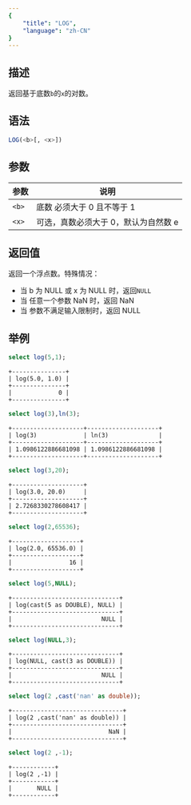 ```yaml
---
{
    "title": "LOG",
    "language": "zh-CN"
}
---
```


## 描述

返回基于底数`b`的`x`的对数。

## 语法

```sql
LOG(<b>[, <x>])
```

## 参数

| 参数    | 说明 |
|-------| -- |
| `<b>` | 底数 必须大于 0 且不等于 1 |
| `<x>` | 可选，真数必须大于 0，默认为自然数 e |

## 返回值

返回一个浮点数。特殊情况：

- 当 b 为 NULL 或 x 为 NULL 时，返回`NULL`
- 当 任意一个参数 NaN 时，返回 NaN
- 当 参数不满足输入限制时，返回 NULL

## 举例

```sql
select log(5,1);
```

```text
+---------------+
| log(5.0, 1.0) |
+---------------+
|             0 |
+---------------+
```

```sql
select log(3),ln(3);
```

```text
+--------------------+--------------------+
| log(3)             | ln(3)              |
+--------------------+--------------------+
| 1.0986122886681098 | 1.0986122886681098 |
+--------------------+--------------------+
```

```sql
select log(3,20);
```

```text
+--------------------+
| log(3.0, 20.0)     |
+--------------------+
| 2.7268330278608417 |
+--------------------+
```

```sql
select log(2,65536);
```

```text
+-------------------+
| log(2.0, 65536.0) |
+-------------------+
|                16 |
+-------------------+
```

```sql
select log(5,NULL);
```

```text
+------------------------------+
| log(cast(5 as DOUBLE), NULL) |
+------------------------------+
|                         NULL |
+------------------------------+
```

```sql
select log(NULL,3);
```

```text
+------------------------------+
| log(NULL, cast(3 as DOUBLE)) |
+------------------------------+
|                         NULL |
+------------------------------+
```

```sql
select log(2 ,cast('nan' as double));
```

```text
+-------------------------------+
| log(2 ,cast('nan' as double)) |
+-------------------------------+
|                           NaN |
+-------------------------------+
```

```sql
select log(2 ,-1);
```

```text
+------------+
| log(2 ,-1) |
+------------+
|       NULL |
+------------+
```